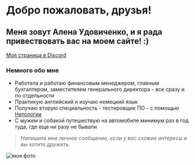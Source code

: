 # **Добро пожаловать, друзья!**

## Меня зовут Алена Удовиченко, и я рада привествовать вас на моем сайте! :)

[Моя страница в Discord](https://discord.com/channels/@me "Моя страница в Discord")

### **Немного обо мне**

* Работала и работаю финансовым менеджером, главным бухгалтером, заместителем генерального директора - все сразу и по отдельности
* Практикую английский и изучаю немецкий язык
* Получаю вторую специальность - тестировщик ПО - с помощью [Нетологии](https://netology.ru/ "сайт Нетологии")
* С мужем и собакой путешествую на автомобиле минимум раз в год туда, где еще ни разу не бывали


> _Напишите мне личное сообщение, если у вас схожие интересы и вы хотите дружить._

![](https://lh3.googleusercontent.com/UGtSnOUx3FLgD2AJW_REF9LT5OfcU0pc7fTR1qP39m0BrERuA3lAKjQ_k8mCS_pX0kNXmf8i_mroNPooJErcXyR3yenvXuiW7vvbTVVog4MBMgCBRp9MKHa18UY26URaWvXysULB22g6HS9S4G3zWeMacO_nlVqn60Sc2tPMg6o4K_LqYZ1ausarETEt1zgr-_DF2neyfEV_B1s1DWsNLpA2dJwcq0SwoTLFIBGcsSmqvaXxBWGJNeYkAAbK1rjGZzWzPfVnJS_26h8etLvcfF0LW18jm6zuAuuHkCcnAkVzVzmcs-wdj4_aGTZ03g2O5qae0RB50gWGtskVYI9tfO4R0ZwQsGcktOkDyLkR7tI5L2OkuFTXg3Bq992wokZUugPcuYc9EA3WuMRFgQtfmkrGJVa5ZDe6qeynFNVrqGEBciXY0ICvrpjlsIjv4Dq5dBxWusarTPvFMlWkz3fZaQ5FwVbiNd9xSZHbHHm7vv3fTV-MOJcRFRy3fGeXbgjI0xUPh_zHH8wwUxtEDICQWzvVwly42QKanXZU201QzCY66X6E_5QOz52wthylG_IlVfyvYFNshzGmYw6poUiXlVdo9yV7JLzebj1WGjYD4OOk5mg6kt5BJUBvuGf2NR-6LBUh6COfZWb3yr4QDU8Z3Y43Ftdv6CIEv7wpJIW53JGMiZDyhaZpJhKMnzFsei1m3Mxfl7dZViwZ5eqenhtckxhgHKvVDYTX8n4VasXFnveo18Avzbnvhmy3F46GXkVdBlxAk7tMc_pcpYwARb0fHLSfd9RZNi0Z3Kmf2AQI7OnwCPP393-vHJVqw_vBK-0k-6ZG3OPNbtkfHwzgey_27_YhJEgzfjkvb5vbb1-moShjaaR2TMqGpBqfOxE7fL8twP7AJhyOL58_myXIi_EMIem-ETJZkGlU7_BaXTJOUMn5rQ=w1197-h898-s-no?authuser=0 "мое фото")